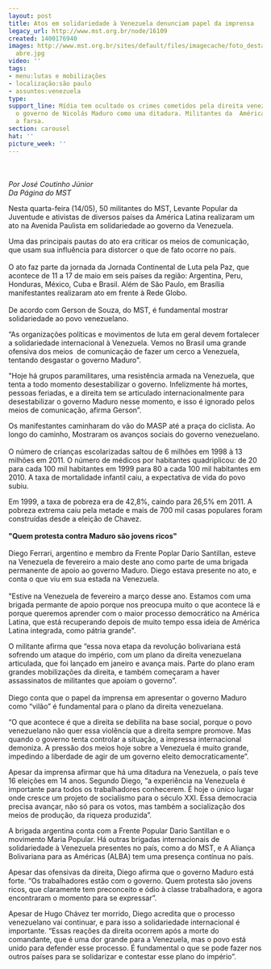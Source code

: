 ```yaml
---
layout: post
title: Atos em solidariedade à Venezuela denunciam papel da imprensa
legacy_url: http://www.mst.org.br/node/16109
created: 1400176940
images: http://www.mst.org.br/sites/default/files/imagecache/foto_destaque/ato venezuela
  abre.jpg
video: ''
tags:
- menu:lutas e mobilizações
- localização:são paulo
- assuntos:venezuela
type: 
support_line: Mídia tem ocultado os crimes cometidos pela direita venezuelana e  tratado
  o governo de Nicolás Maduro como uma ditadura. Militantes da  América Latina revelam
  a farsa.
section: carousel
hat: ''
picture_week: ''
---
```

<p><br><br><em>Por José Coutinho Júnior<br>Da Página do MST</em></p><p>Nesta quarta-feira (14/05), 50 militantes do MST, Levante Popular da Juventude e ativistas de diversos países da América Latina realizaram um ato na Avenida Paulista em solidariedade ao governo da Venezuela.&nbsp;</p><p>Uma das principais pautas do ato era criticar os meios de comunicação, que usam sua influência para distorcer o que de fato ocorre no país. <br><br>O ato faz parte da jornada da Jornada Continental de Luta pela Paz, que acontece de 11 a 17 de maio em seis países da região: Argentina, Peru, Honduras, México, Cuba e Brasil. Além de São Paulo, em Brasília manifestantes realizaram ato em frente à Rede Globo.<br><br>De acordo com Gerson de Souza, do MST, é fundamental mostrar solidariedade ao povo venezuelano.</p><p>“As organizações políticas e movimentos de luta em geral devem fortalecer a solidariedade internacional à Venezuela. Vemos no Brasil uma grande ofensiva dos meios&nbsp; de comunicação de fazer um cerco a Venezuela, tentando desgastar o governo Maduro".</p><p>"Hoje há grupos paramilitares, uma resistência armada na Venezuela, que tenta a todo momento desestabilizar o governo. Infelizmente há mortes, pessoas feriadas, e a direita tem se articulado internacionalmente para desestabilizar o governo Maduro nesse momento, e isso é ignorado pelos meios de comunicação, afirma Gerson”.</p><p>Os manifestantes caminharam do vão do MASP até a praça do ciclista. Ao longo do caminho, Mostraram os avanços sociais do governo venezuelano. <br><br>O número de crianças escolarizadas saltou de 6 milhões em 1998 à 13 milhões em 2011. O número de médicos por habitantes quadriplicou: de 20 para cada 100 mil habitantes em 1999 para 80 a cada 100 mil habitantes em 2010. A taxa de mortalidade infantil caiu, a expectativa de vida do povo subiu.</p><p>Em 1999, a taxa de pobreza era de 42,8%, caindo para 26,5% em 2011. A pobreza extrema caiu pela metade e mais de 700 mil casas populares foram construídas desde a eleição de Chavez.<br><br><strong>"Quem protesta contra Maduro são jovens ricos"</strong><br><br>Diego Ferrari, argentino e membro da Frente Poplar Dario Santillan, esteve na Venezuela de fevereiro a maio deste ano como parte de uma brigada permanente de apoio ao governo Maduro. Diego estava presente no ato, e conta o que viu em sua estada na Venezuela.<br>&nbsp; <br>"Estive na Venezuela de fevereiro a março desse ano. Estamos com uma brigada permante de apoio porque nos preocupa muito o que acontece lá e porque queremos aprender com o maior processo democrático na América Latina, que está recuperando depois de muito tempo essa ideia de América Latina integrada, como pátria grande".</p><p>O militante afirma que “essa nova etapa da revolução bolivariana está sofrendo um ataque do império, com um plano da direita venezuelana articulada, que foi lançado em janeiro e avança mais. Parte do plano eram grandes mobilizações da direita, e também começaram a haver assassinatos de militantes que apoiam o governo”.<br><br>Diego conta que o papel da imprensa em apresentar o governo Maduro como “vilão” é fundamental para o plano da direita venezuelana.</p><p>“O que acontece é que a direita se debilita na base social, porque o povo venezuelano não quer essa violência que a direita sempre promove. Mas quando o governo tenta controlar a situação, a impressa internacional demoniza. A pressão dos meios hoje sobre a Venezuela é muito grande, impedindo a liberdade de agir de um governo eleito democraticamente”.</p><p>Apesar da imprensa afirmar que há uma ditadura na Venezuela, o país teve 16 eleições em 14 anos. Segundo Diego, “a experiência na Venezuela é importante para todos os trabalhadores conhecerem. É hoje o único lugar onde cresce um projeto de socialismo para o século XXI. Essa democracia precisa avançar, não só para os votos, mas também a socialização dos meios de produção, da riqueza produzida”.</p><p>A brigada argentina conta com a Frente Popular Dario Santillan e o movimento Maria Popular. Há outras brigadas internacionais de solidariedade à Venezuela presentes no país, como a do MST, e A Aliança Bolivariana para as Américas (ALBA) tem uma presença contínua no país.</p><p>Apesar das ofensivas da direita, Diego afirma que o governo Maduro está forte. “Os trabalhadores estão com o governo. Quem protesta são jovens ricos, que claramente tem preconceito e ódio à classe trabalhadora, e agora encontraram o momento para se expressar”.</p><p>Apesar de Hugo Chávez ter morrido, Diego acredita que o processo venezuelano vai continuar, e para isso a solidariedade internacional é importante. “Essas reações da direita ocorrem após a morte do comandante, que é uma dor grande para a Venezuela, mas o povo está unido para defender esse processo. É fundamental o que se pode fazer nos outros países para se solidarizar e contestar esse plano do império”. <br>&nbsp;</p>
